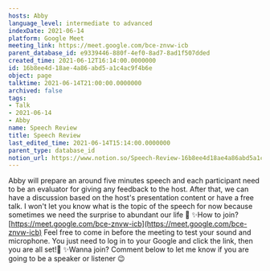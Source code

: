```yaml
---
hosts: Abby
language_level: intermediate to advanced
indexDate: 2021-06-14
platform: Google Meet
meeting_link: https://meet.google.com/bce-znvw-icb
parent_database_id: e9339446-880f-4ef0-8ad7-8ad1f507dded
created_time: 2021-06-12T16:14:00.0000000
id: 16b8ee4d-18ae-4a86-abd5-a1c4ac9f4b6e
object: page
talktime: 2021-06-14T21:00:00.0000000
archived: false
tags:
- Talk
- 2021-06-14
- Abby
name: Speech Review
title: Speech Review
last_edited_time: 2021-06-14T15:14:00.0000000
parent_type: database_id
notion_url: https://www.notion.so/Speech-Review-16b8ee4d18ae4a86abd5a1c4ac9f4b6e
---
```


Abby will prepare an around five minutes speech and each participant need to be an evaluator for giving any feedback to the host. After that, we can have a discussion based on the host's presentation content or have a free talk. I won't let you know what is the topic of the speech for now because sometimes we need the surprise to abundant our life 🥰
✨How to join?
 [https://meet.google.com/bce-znvw-icb](https://meet.google.com/bce-znvw-icb) 
Feel free to come in before the meeting to test your sound and microphone. You just need to log in to your Google and click the link, then you are all set!🥳 
✨Wanna join?
Comment below to let me know if you are going to be a speaker or listener 😉


